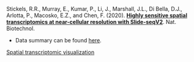 Stickels, R.R., Murray, E., Kumar, P., Li, J., Marshall, J.L., Di Bella, D.J., Arlotta, P., Macosko, E.Z., and Chen, F. (2020). [**Highly sensitive spatial transcriptomics at near-cellular resolution with Slide-seqV2**](https://doi.org/10.1038/s41587-020-0739-1). Nat. Biotechnol.

- Data summary can be found [here](https://singlecell.broadinstitute.org/single_cell/study/SCP815/sensitive-spatial-genome-wide-expression-profiling-at-cellular-resolution#study-visualize).

[Spatial transcriptomic visualization](https://jlduan.github.io/Replica/s41587-020-0739-1/notebooks/analyze_spatial.html)
